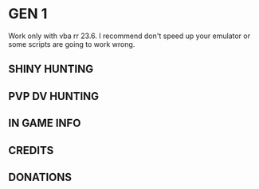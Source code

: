 # GEN 1

Work only with vba rr 23.6.
I recommend don't speed up your emulator or some scripts are going 
to work wrong.

## SHINY HUNTING ##


## PVP DV HUNTING ##


## IN GAME INFO ##


## CREDITS ##


## DONATIONS ##
